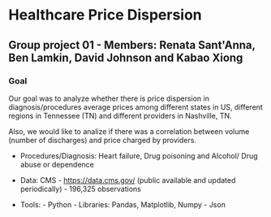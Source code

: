 # Healthcare Price Dispersion

##  Group project 01 - Members: Renata Sant'Anna, Ben Lamkin, David Johnson and Kabao Xiong 

### Goal

Our goal was to analyze whether there is price dispersion in diagnosis/procedures average prices among different states in US, different regions in Tennessee (TN) and different providers in Nashville, TN.

Also, we would like to analize if there was a correlation between volume (number of discharges) and price charged by providers.

- Procedures/Diagnosis: Heart failure, Drug poisoning and Alcohol/ Drug abuse or dependence

- Data: CMS - https://data.cms.gov/ (public available and updated periodically) - 196,325 observations

- Tools: 
        - Python - Libraries: Pandas, Matplotlib, Numpy
        - Json

